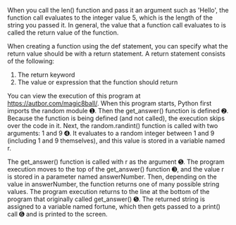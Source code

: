 When you call the len() function and pass it an argument such as 'Hello', the function call evaluates to the integer value 5, which is the length of the string you passed it. In general, the value that a function call evaluates to is called the return value of the function.

When creating a function using the def statement, you can specify what the return value should be with a return statement. A return statement consists of the following:

1) The return keyword  
2) The value or expression that the function should return

You can view the execution of this program at https://autbor.com/magic8ball/. When this program starts, Python first imports the random module ➊. Then the get_answer() function is defined ➋. Because the function is being defined (and not called), the execution skips over the code in it. Next, the random.randint() function is called with two arguments: 1 and 9 ➍. It evaluates to a random integer between 1 and 9 (including 1 and 9 themselves), and this value is stored in a variable named r.

The get_answer() function is called with r as the argument ➎. The program execution moves to the top of the get_answer() function ➌, and the value r is stored in a parameter named answerNumber. Then, depending on the value in answerNumber, the function returns one of many possible string values. The program execution returns to the line at the bottom of the program that originally called get_answer() ➎. The returned string is assigned to a variable named fortune, which then gets passed to a print() call ➏ and is printed to the screen.